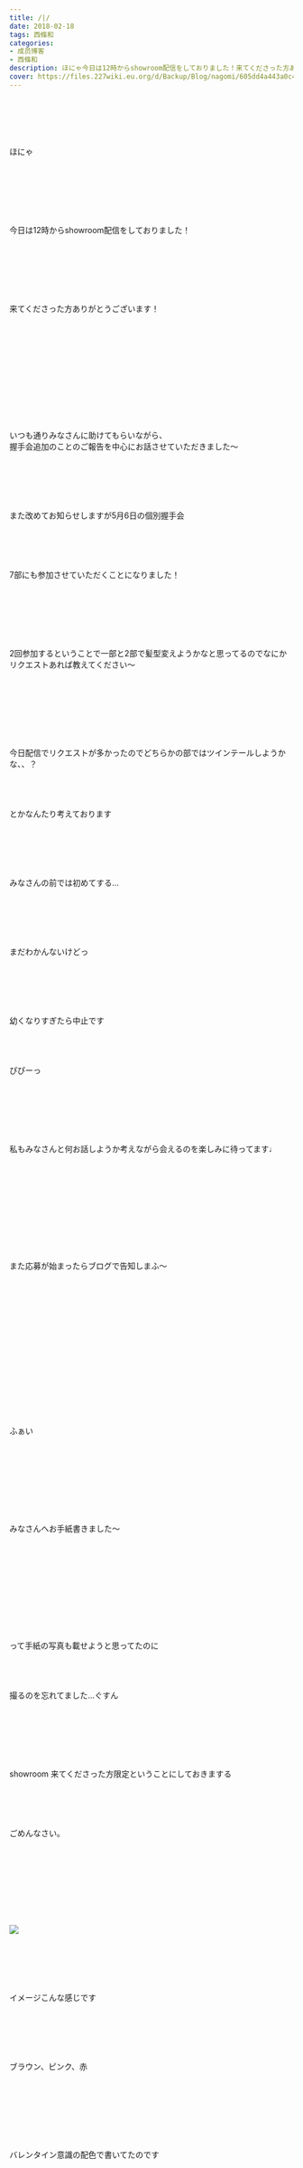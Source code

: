 ```yaml
---
title: /|/
date: 2018-02-18
tags: 西條和
categories: 
- 成员博客
- 西條和
description: ほにゃ今日は12時からshowroom配信をしておりました！来てくださった方ありがとうございます！いつも通りみなさんに助けてもらいながら、...
cover: https://files.227wiki.eu.org/d/Backup/Blog/nagomi/605dd4a443a0c4dfcb311012b661d.jpg 
---
```

<div class="blog_detail__main">
<br/>
<br/>
<br/>
<br/>
<br/>
ほにゃ<br/>
<br/>
<br/>
<br/>
<br/>
<br/>
<br/>
<br/>
今日は12時からshowroom配信をしておりました！<br/>
<br/>
<br/>
<br/>
<br/>
<br/>
<br/>
<br/>
来てくださった方ありがとうございます！<br/>
<br/>
<br/>
<br/>
<br/>
<br/>
<br/>
<br/>
<br/>
<br/>
<br/>
<br/>
<br/>
いつも通りみなさんに助けてもらいながら、<br/>
握手会追加のことのご報告を中心にお話させていただきました〜<br/>
<br/>
<br/>
<br/>
<br/>
<br/>
<br/>
また改めてお知らせしますが5月6日の個別握手会<br/>
<br/>
<br/>
<br/>
<br/>
<br/>
7部にも参加させていただくことになりました！<br/>
<br/>
<br/>
<br/>
<br/>
<br/>
<br/>
<br/>
2回参加するということで一部と2部で髪型変えようかなと思ってるのでなにかリクエストあれば教えてください〜<br/>
<br/>
<br/>
<br/>
<br/>
<br/>
<br/>
<br/>
<br/>
今日配信でリクエストが多かったのでどちらかの部ではツインテールしようかな、、？<br/>
<br/>
<br/>
<br/>
<br/>
とかなんたり考えております<br/>
<br/>
<br/>
<br/>
<br/>
<br/>
<br/>
みなさんの前では初めてする…<br/>
<br/>
<br/>
<br/>
<br/>
<br/>
<br/>
まだわかんないけどっ<br/>
<br/>
<br/>
<br/>
<br/>
<br/>
<br/>
幼くなりすぎたら中止です<br/>
<br/>
<br/>
<br/>
<br/>
ぴぴーっ<br/>
<br/>
<br/>
<br/>
<br/>
<br/>
<br/>
<br/>
私もみなさんと何お話しようか考えながら会えるのを楽しみに待ってます♩<br/>
<br/>
<br/>
<br/>
<br/>
<br/>
<br/>
<br/>
<br/>
<br/>
<br/>
<br/>
また応募が始まったらブログで告知しまふ〜<br/>
<br/>
<br/>
<br/>
<br/>
<br/>
<br/>
<br/>
<br/>
<br/>
<br/>
<br/>
<br/>
<br/>
<br/>
<br/>
<br/>
ふぁい<br/>
<br/>
<br/>
<br/>
<br/>
<br/>
<br/>
<br/>
<br/>
<br/>
みなさんへお手紙書きました〜<br/>
<br/>
<br/>
<br/>
<br/>
<br/>
<br/>
<br/>
<br/>
<br/>
<br/>
<br/>
って手紙の写真も載せようと思ってたのに<br/>
<br/>
<br/>
<br/>
<br/>
撮るのを忘れてました…ぐすん<br/>
<br/>
<br/>
<br/>
<br/>
<br/>
<br/>
<br/>
showroom 来てくださった方限定ということにしておきまする<br/>
<br/>
<br/>
<br/>
<br/>
<br/>
ごめんなさい。<br/>
<br/>
<br/>
<br/>
<br/>
<br/>
<br/>
<br/>
<br/>
<br/>
<img src="https://files.227wiki.eu.org/d/Backup/Blog/nagomi/605dd4a443a0c4dfcb311012b661d.jpg"><br/>
<br/>
<br/>
<br/>
<br/>
<br/>
<br/>
イメージこんな感じです<br/>
<br/>
<br/>
<br/>
<br/>
<br/>
<br/>
ブラウン、ピンク、赤<br/>
<br/>
<br/>
<br/>
<br/>
<br/>
<br/>
<br/>
<br/>
バレンタイン意識の配色で書いてたのです<br/>
<br/>
<br/>
<br/>
<br/>
<br/>
<br/>
<br/>
<br/>
<br/>
赤だけ漢字。<br/>
<br/>
<br/>
<br/>
<br/>
<br/>
<br/>
<br/>
レッドとは言わへんなあ<br/>
<br/>
<br/>
<br/>
<br/>
<br/>
れっどお！<br/>
<br/>
<br/>
<br/>
<br/>
<br/>
<br/>
<br/>
<br/>
<br/>
普段ハートを使わないのでなんだか新鮮、でした<br/>
<br/>
<br/>
<br/>
<br/>
<br/>
<br/>
テーマラブレターやから思い切って書いてみました！えへ<br/>
<br/>
<br/>
<br/>
<br/>
<br/>
<br/>
<br/>
これを書いてる時<br/>
<br/>
<br/>
<br/>
<br/>
<br/>
<br/>
<br/>
<br/>
しろやぎさんからおてがみついた<br/>
<br/>
<br/>
<br/>
<br/>
<br/>
くろやぎさんたらよまずにたべたっ<br/>
<br/>
<br/>
<br/>
<br/>
<br/>
<br/>
が頭の中をぐーるぐるしておりました<br/>
<br/>
<br/>
<br/>
<br/>
懐かしい<br/>
<br/>
<br/>
<br/>
<br/>
<br/>
<br/>
永遠に食べられ続ける手紙…<br/>
<br/>
<br/>
<br/>
<br/>
<br/>
終わりなき歌<br/>
<br/>
<br/>
<br/>
<br/>
<br/>
<br/>
<br/>
さっきのてがみのごようじなあに〜♩<br/>
<br/>
<br/>
<br/>
<br/>
<br/>
<br/>
<br/>
<br/>
<br/>
<br/>
おはなしたいむ<br/>
<br/>
<br/>
<br/>
<br/>
家の揺れ心配してくださってありがとうございます！<br/>
揺れ大きく感じるようになったの私の問題なんですかね…だったらこわいっ<br/>
<br/>
<br/>
<br/>
<br/>
夜音すごい響くんです〜<br/>
でもしーんとしてるのが苦手なので丁度良いのです！笑<br/>
沢庵たべてみるぱかー<br/>
お手紙楽しみに待ってます♩<br/>
<br/>
<br/>
<br/>
<br/>
タイトルの〜は揺れを表現してたんです〜<br/>
showroom 配信来てくださってありがとうございました！<br/>
<br/>
<br/>
<br/>
<br/>
工事でも揺れたりするんですね！<br/>
工事だと音の方が気になりそうですね…<br/>
7部きてくださるんですね！お待ちしてます♩<br/>
<br/>
<br/>
<br/>
<br/>
引っ越しも考えた方がいいんですかね…<br/>
もっとひどくなるようだとそうだんしてみます、ありがとうございます！<br/>
<br/>
<br/>
<br/>
<br/>
家の揺れ経験したことあるという方もいましたね、慣れたらいいなあ笑<br/>
私はベッド派です〜<br/>
<br/>
<br/>
<br/>
<br/>
1番好きと言っていただけて嬉しいです〜！<br/>
メンタル弱いのは私も同じだったりするので気にしないでくださいっ<br/>
いつか引っ越しもかんがえてみまふ！<br/>
<br/>
<br/>
<br/>
<br/>
<br/>
<br/>
握手会追加ありがとうございます！<br/>
ショールーム配信もありがとうございました〜♩<br/>
<br/>
<br/>
<br/>
<br/>
<br/>
駅が近い代償ですね…そう思って我慢します<br/>
握手会来てくださるんですかっ<br/>
早く会いたいです〜！<br/>
<br/>
<br/>
<br/>
<br/>
<br/>
1部30枚もですか！！ありがたいです…<br/>
神戸からきてくださるんですもんね、気をつけてくださいっ<br/>
お待ちしてます♩お刺身食べられるように練習しておきますね！！<br/>
<br/>
<br/>
<br/>
<br/>
餃子は食べられるのです〜具が少ない炒飯とか麺だけのラーメンも食べられるので中華いけるのかもしれません！えっへん<br/>
<br/>
<br/>
<br/>
<br/>
<br/>
イカスミパスタも食べたことないです、、<br/>
結構黒いですもんね笑<br/>
イカスミってイカの味が強いんですか？どんな味なのか気になります…<br/>
<br/>
<br/>
<br/>
<br/>
showroom 配信来てくれる方に邪魔な人なんていないです！！<br/>
いつもありがとうございます♩<br/>
趣味はこれといったものがないんですけど石鹸の動画に加えてスポンジをがしがしやってる動画を見るのが好きです〜えへ<br/>
<br/>
<br/>
<br/>
<br/>
<br/>
日本ぜひきてください〜！！<br/>
ちなみに私は学校で英語と歴史が特に苦手なぐらい英語は話せないのです…<br/>
勉強しますっ！！<br/>
<br/>
<br/>
<br/>
<br/>
萌ちゃん桃好きなんですよ〜<br/>
握手会追加してくださるんですかっ<br/>
たのしんでいただけるように頑張ります！！<br/>
<br/>
<br/>
<br/>
スープにパン入ってますね！<br/>
コンビーフおいしそう！<br/>
鰻丼とうな重って違うんですかっ<br/>
全部鰻丼で呼んでました、、<br/>
<br/>
<br/>
<br/>
<br/>
<br/>
<br/>
今日も読んでくださりありがとうございます<br/>
<br/>
<br/>
<br/>
<br/>
<br/>
西條和でした。<br/>
<br/>
<br/>
<br/>
<br/>
<br/>
<br/>
以上！<br/>
<br/>
<br/>
<br/>
<br/>
みずはんのshowroomを聞きながらの更新でした〜<br/>
<br/>
<br/>
<br/>
<br/>
ということは、<br/>
<br/>
<br/>
<br/>
<br/>
<br/>
終始笑顔でかきかきしてました〜<br/>
<br/>
<br/>
<br/>
<br/>
<br/>
<br/>
<br/>
みずはんは偉大やあ<br/>
<br/>
<br/>
<br/>
<br/>
<br/>
<br/>
<br/>
おしまい。
<!--twitter-->

<!--//twitter-->
</img></div>